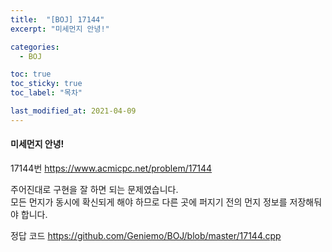 ```yaml
---
title:  "[BOJ] 17144"
excerpt: "미세먼지 안녕!"

categories:
  - BOJ

toc: true
toc_sticky: true
toc_label: "목차"

last_modified_at: 2021-04-09
---
```


#### 미세먼지 안녕!

17144번 <https://www.acmicpc.net/problem/17144>

주어진대로 구현을 잘 하면 되는 문제였습니다.<br>
모든 먼지가 동시에 확신되게 해야 하므로 다른 곳에 퍼지기 전의 먼지 정보를 저장해둬야 합니다.

정답 코드 <https://github.com/Geniemo/BOJ/blob/master/17144.cpp>